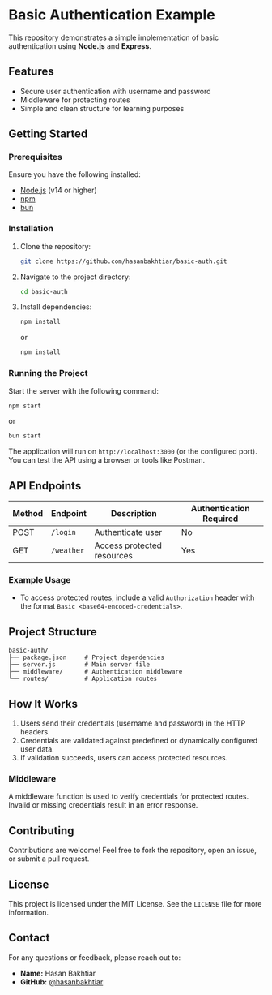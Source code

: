# Basic Authentication Example

This repository demonstrates a simple implementation of basic authentication using **Node.js** and **Express**.

## Features
- Secure user authentication with username and password
- Middleware for protecting routes
- Simple and clean structure for learning purposes

## Getting Started

### Prerequisites
Ensure you have the following installed:
- [Node.js](https://nodejs.org) (v14 or higher)
- [npm](https://www.npmjs.com/)
- [bun](https://bun.sh/)

### Installation
1. Clone the repository:
   ```bash
   git clone https://github.com/hasanbakhtiar/basic-auth.git
   ```
2. Navigate to the project directory:
   ```bash
   cd basic-auth
   ```
3. Install dependencies:
   ```bash
   npm install
   ```
   or
   ```bash
   npm install
   ```

### Running the Project
Start the server with the following command:
```bash
npm start 
```
or
```bash
bun start 
```

The application will run on `http://localhost:3000` (or the configured port). You can test the API using a browser or tools like Postman.

## API Endpoints

| Method | Endpoint       | Description                 | Authentication Required |
|--------|----------------|-----------------------------|-------------------------|
| POST   | `/login`       | Authenticate user           | No                      |
| GET    | `/weather`   | Access protected resources  | Yes                     |

### Example Usage
- To access protected routes, include a valid `Authorization` header with the format `Basic <base64-encoded-credentials>`.

## Project Structure
```
basic-auth/
├── package.json     # Project dependencies
├── server.js        # Main server file
├── middleware/      # Authentication middleware
└── routes/          # Application routes
```

## How It Works
1. Users send their credentials (username and password) in the HTTP headers.
2. Credentials are validated against predefined or dynamically configured user data.
3. If validation succeeds, users can access protected resources.

### Middleware
A middleware function is used to verify credentials for protected routes. Invalid or missing credentials result in an error response.

## Contributing
Contributions are welcome! Feel free to fork the repository, open an issue, or submit a pull request.

## License
This project is licensed under the MIT License. See the `LICENSE` file for more information.

## Contact
For any questions or feedback, please reach out to:
- **Name:** Hasan Bakhtiar
- **GitHub:** [@hasanbakhtiar](https://github.com/hasanbakhtiar)
